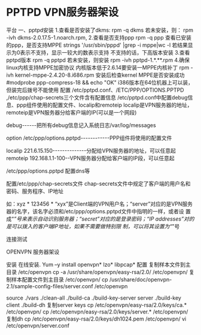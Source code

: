 # PPTPD VPN服务器架设

平台
一、pptpd安装 
1.查看是否安装了dkms: 
rpm -q dkms
若未安装，则： 
rpm -ivh dkms-2.0.17.5-1.noarch.rpm, 
2.查看是否支持ppp
rpm -q ppp
查看已安装的ppp，是否支持MPPE
strings '/usr/sbin/pppd' |grep -i mppe|wc -l
若结果显示为0表示不支持，显示一较大的数表示支持 
不支持的话，下高版本安装 
3.查看pptpd版本 
rpm -q pptpd
若未安装，则安装 
rpm -ivh pptpd-1.*.**.rpm
4.确保linux内核支持MPPE加密协议 
内核版本低于2.6.14要安装一MPPE内核补丁 
rpm -ivh kernel-mppe-2.4.20-8.i686.rpm
安装后检查kernel MPPE是否安装成功 
#modprobe ppp-compress-18 && echo "OK"
i386版本在64位机器上可以装，但装完后拨号不能使用 
配置
/etc/pptpd.conf、/ETC/PPP/OPTIONS.PPTPD ,/etc/ppp/chap-secrets三个文件含有配置信息
/etc/pptpd.conf中配置debug信息、ppp组件使用的配置文件、localip和remoteip
localip是VPN服务器的地址，remoteip是VPN服务器分给客户端的IP(可以是一个网段)

debug------把所有debug信息记入系统日志/var/log/messages

option /etc/ppp/options.pptpd------------PPP组件将使用的配置文件

localip 221.6.15.150--------------分配给VPN服务器的地址，可以任意起
remoteip 192.168.1.1-100--VPN服务器分配给客户端的IP段，可以任意起

/etc/ppp/options.pptpd
配置dns等

配置/etc/ppp/chap-secrets文件
chap-secrets文件中规定了客户端的用户名和密码、服务程序、IP地址

如：xyz * 123456 *
“xyx”是Client端的VPN用户名；“server”对应的是VPN服务器的名字，该名字必须和/etc/ppp/options.pptpd文件中指明的一样，或者设 
置成“*”号来表示自动识别服务器；“secret”对应的是登录密码；“IP addresses”对的是可以拨入的客户端IP地址，如果不需要做特别限
制，可以将其设置为“*”号

连接测试


OPENVPN 服务器架设

安装
在线安装.
Yum –y install openvpn* lzo* libpcap*
配置
复制样本文件到主目录 /etc/openvpn
cp -a /usr/share/openvpn/easy-rsa/2.0/ /etc/openvpn/
复制样本配置文件到主目录 /etc/openvpn/
cp /usr/share/doc/openvpn-2.1/sample-config-files/server.conf /etc/openvpn

source ./vars
./clean-all
./build-ca
./build-key-server server
./build-key client
./build-dh
复制server keys
cp /etc/openvpn/easy-rsa/2.0/keys/ca.* /etc/openvpn/
cp /etc/openvpn/easy-rsa/2.0/keys/server.* /etc/openvpn/
复制dh
cp /etc/openvpn/easy-rsa/2.0/keys/dh1024.pem /etc/openvpn/
vi /etc/openvpn/server.conf

